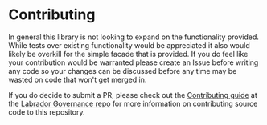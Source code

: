 # Contributing

In general this library is not looking to expand on the functionality provided. While tests over existing functionality 
would be appreciated it also would likely be overkill for the simple facade that is provided. If you do feel like your 
contribution would be warranted please create an Issue before writing any code so your changes can be discussed before 
any time may be wasted on code that won't get merged in.

If you do decide to submit a PR, please check out the [Contributing guide] at the [Labrador Governance repo] for more
information on contributing source code to this repository.

[Contributing guide]: https://github.com/labrador-kennel/governance/blob/master/CONTRIBUTING.md
[Labrador Governance repo]: https://github.com/labrador-kennel/governance

